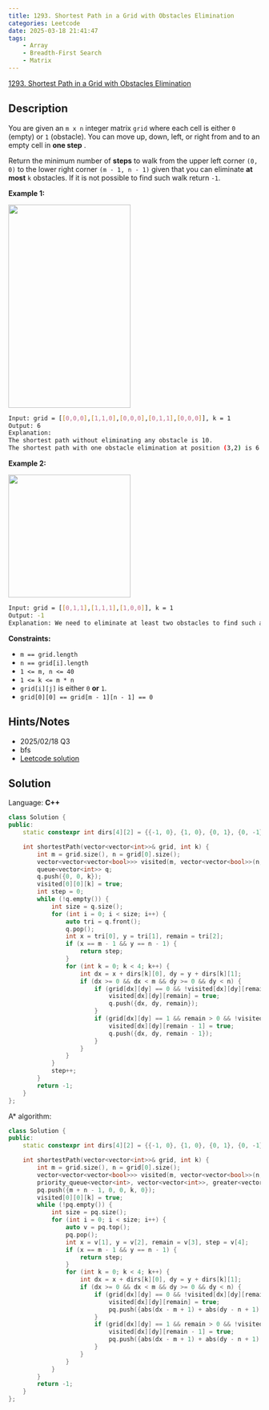 ```yaml
---
title: 1293. Shortest Path in a Grid with Obstacles Elimination
categories: Leetcode
date: 2025-03-18 21:41:47
tags:
    - Array
    - Breadth-First Search
    - Matrix
---
```


[1293. Shortest Path in a Grid with Obstacles Elimination](https://leetcode.com/problems/shortest-path-in-a-grid-with-obstacles-elimination/description/?envType=company&envId=snapchat&favoriteSlug=snapchat-more-than-six-months)

## Description

You are given an `m x n` integer matrix `grid` where each cell is either `0` (empty) or `1` (obstacle). You can move up, down, left, or right from and to an empty cell in **one step** .

Return the minimum number of **steps**  to walk from the upper left corner `(0, 0)` to the lower right corner `(m - 1, n - 1)` given that you can eliminate **at most**  `k` obstacles. If it is not possible to find such walk return `-1`.

**Example 1:**

<img alt="" src="https://assets.leetcode.com/uploads/2021/09/30/short1-grid.jpg" style="width: 244px; height: 405px;">

```bash
Input: grid = [[0,0,0],[1,1,0],[0,0,0],[0,1,1],[0,0,0]], k = 1
Output: 6
Explanation:
The shortest path without eliminating any obstacle is 10.
The shortest path with one obstacle elimination at position (3,2) is 6. Such path is (0,0) -> (0,1) -> (0,2) -> (1,2) -> (2,2) -> **(3,2)**  -> (4,2).
```

**Example 2:**

<img alt="" src="https://assets.leetcode.com/uploads/2021/09/30/short2-grid.jpg" style="width: 244px; height: 245px;">

```bash
Input: grid = [[0,1,1],[1,1,1],[1,0,0]], k = 1
Output: -1
Explanation: We need to eliminate at least two obstacles to find such a walk.
```

**Constraints:**

- `m == grid.length`
- `n == grid[i].length`
- `1 <= m, n <= 40`
- `1 <= k <= m * n`
- `grid[i][j]` is either `0` **or**  `1`.
- `grid[0][0] == grid[m - 1][n - 1] == 0`

## Hints/Notes

- 2025/02/18 Q3
- bfs
- [Leetcode solution](https://leetcode.com/problems/shortest-path-in-a-grid-with-obstacles-elimination/editorial/?envType=company&envId=snapchat&favoriteSlug=snapchat-more-than-six-months)

## Solution

Language: **C++**

```C++
class Solution {
public:
    static constexpr int dirs[4][2] = {{-1, 0}, {1, 0}, {0, 1}, {0, -1}};

    int shortestPath(vector<vector<int>>& grid, int k) {
        int m = grid.size(), n = grid[0].size();
        vector<vector<vector<bool>>> visited(m, vector<vector<bool>>(n, vector<bool>(k + 1, false)));
        queue<vector<int>> q;
        q.push({0, 0, k});
        visited[0][0][k] = true;
        int step = 0;
        while (!q.empty()) {
            int size = q.size();
            for (int i = 0; i < size; i++) {
                auto tri = q.front();
                q.pop();
                int x = tri[0], y = tri[1], remain = tri[2];
                if (x == m - 1 && y == n - 1) {
                    return step;
                }
                for (int k = 0; k < 4; k++) {
                    int dx = x + dirs[k][0], dy = y + dirs[k][1];
                    if (dx >= 0 && dx < m && dy >= 0 && dy < n) {
                        if (grid[dx][dy] == 0 && !visited[dx][dy][remain]) {
                            visited[dx][dy][remain] = true;
                            q.push({dx, dy, remain});
                        }
                        if (grid[dx][dy] == 1 && remain > 0 && !visited[dx][dy][remain - 1]) {
                            visited[dx][dy][remain - 1] = true;
                            q.push({dx, dy, remain - 1});
                        }
                    }
                }
            }
            step++;
        }
        return -1;
    }
};
```

A* algorithm:

```C++
class Solution {
public:
    static constexpr int dirs[4][2] = {{-1, 0}, {1, 0}, {0, 1}, {0, -1}};

    int shortestPath(vector<vector<int>>& grid, int k) {
        int m = grid.size(), n = grid[0].size();
        vector<vector<vector<bool>>> visited(m, vector<vector<bool>>(n, vector<bool>(k + 1, false)));
        priority_queue<vector<int>, vector<vector<int>>, greater<vector<int>>> pq;
        pq.push({m + n - 1, 0, 0, k, 0});
        visited[0][0][k] = true;
        while (!pq.empty()) {
            int size = pq.size();
            for (int i = 0; i < size; i++) {
                auto v = pq.top();
                pq.pop();
                int x = v[1], y = v[2], remain = v[3], step = v[4];
                if (x == m - 1 && y == n - 1) {
                    return step;
                }
                for (int k = 0; k < 4; k++) {
                    int dx = x + dirs[k][0], dy = y + dirs[k][1];
                    if (dx >= 0 && dx < m && dy >= 0 && dy < n) {
                        if (grid[dx][dy] == 0 && !visited[dx][dy][remain]) {
                            visited[dx][dy][remain] = true;
                            pq.push({abs(dx - m + 1) + abs(dy - n + 1) + step + 1, dx, dy, remain, step + 1});
                        }
                        if (grid[dx][dy] == 1 && remain > 0 && !visited[dx][dy][remain - 1]) {
                            visited[dx][dy][remain - 1] = true;
                            pq.push({abs(dx - m + 1) + abs(dy - n + 1) + step + 1, dx, dy, remain - 1, step + 1});
                        }
                    }
                }
            }
        }
        return -1;
    }
};
```
